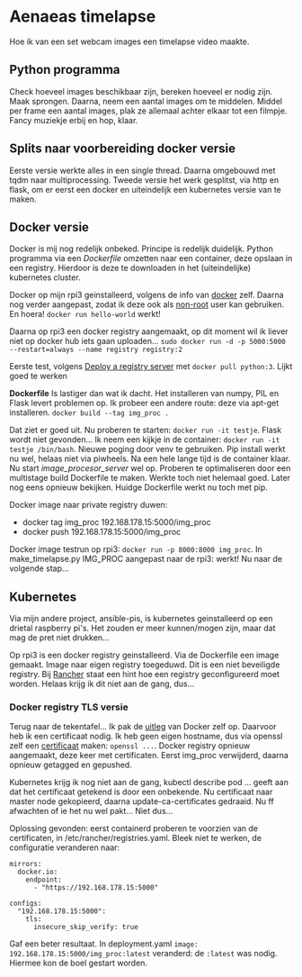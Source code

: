# Aenaeas timelapse

Hoe ik van een set webcam images een timelapse video maakte. 

## Python programma
Check hoeveel images beschikbaar zijn, bereken hoeveel er nodig zijn. Maak sprongen. 
Daarna, neem een aantal images om te middelen. Middel per frame een aantal images, plak ze allemaal achter elkaar tot een filmpje. 
Fancy muziekje erbij en hop, klaar.

## Splits naar voorbereiding docker versie
Eerste versie werkte alles in een single thread. Daarna omgebouwd met tqdm naar multiprocessing. 
Tweede versie het werk gesplitst, via http en flask, om er eerst een docker en uiteindelijk een kubernetes versie van te maken.

## Docker versie

Docker is mij nog redelijk onbeked. Principe is redelijk duidelijk. Python programma via een _Dockerfile_ omzetten naar een container, deze opslaan in een registry. Hierdoor is deze te downloaden in het (uiteindelijke) kubernetes cluster.

Docker op mijn rpi3 geinstalleerd, volgens de info van [docker](https://docs.docker.com/engine/install/debian/#install-using-the-convenience-script) zelf. Daarna nog verder aangepast, zodat ik deze ook als [non-root](https://docs.docker.com/engine/install/linux-postinstall/#manage-docker-as-a-non-root-user) user kan gebruiken. En hoera! `docker run hello-world` werkt!

Daarna op rpi3 een docker registry aangemaakt, op dit moment wil ik liever niet op docker hub iets gaan uploaden... `sudo docker run -d -p 5000:5000 --restart=always --name registry registry:2`

Eerste test, volgens [Deploy a registry server](https://docs.docker.com/registry/deploying/) met `docker pull python:3`. Lijkt goed te werken

**Dockerfile** Is lastiger dan wat ik dacht. Het installeren van numpy, PIL en Flask levert problemen op. Ik probeer een andere route: deze via apt-get installeren. `docker build --tag img_proc .`

Dat ziet er goed uit. Nu proberen te starten: `docker run -it testje`. Flask wordt niet gevonden...
Ik neem een kijkje in de container: `docker run -it testje /bin/bash`. Nieuwe poging door venv te gebruiken. Pip install werkt nu wel, helaas niet via piwheels. Na een hele lange tijd is de container klaar. Nu start _image_procesor_server_ wel op. Proberen te optimaliseren door een multistage build Dockerfile te maken. Werkte toch niet helemaal goed. Later nog eens opnieuw bekijken. Huidge Dockerfile werkt nu toch met pip.

Docker image naar private registry duwen:
- docker tag img_proc 192.168.178.15:5000/img_proc
- docker push 192.168.178.15:5000/img_proc

Docker image testrun op rpi3: `docker run -p 8000:8000 img_proc`. In make_timelapse.py IMG_PROC aangepast naar de rpi3: werkt! Nu naar de volgende stap...

## Kubernetes

Via mijn andere project, ansible-pis, is kubernetes geinstalleerd op een drietal raspberry pi's. Het zouden er meer kunnen/mogen zijn, maar dat mag de pret niet drukken...

Op rpi3 is een docker registry geinstalleerd. Via de Dockerfile een image gemaakt. Image naar eigen registry toegeduwd.
Dit is een niet beveiligde registry. Bij [Rancher](https://rancher.com/docs/k3s/latest/en/installation/private-registry/) staat een hint hoe een registry geconfigureerd moet worden. Helaas krijg ik dit niet aan de gang, dus... 

### Docker registry TLS versie

Terug naar de tekentafel... Ik pak de [uitleg](https://docs.docker.com/registry/deploying/#run-an-externally-accessible-registry) van Docker zelf op. 
Daarvoor heb ik een certificaat nodig. Ik heb geen eigen hostname, dus via openssl zelf een [certificaat](https://docs.docker.com/registry/insecure/#use-self-signed-certificates) maken:
`openssl ...`. Docker registry opnieuw aangemaakt, deze keer met certificaten. Eerst img_proc verwijderd, daarna opnieuw getagged en gepushed.

Kubernetes krijg ik nog niet aan de gang, kubectl describe pod ... geeft aan dat het certificaat getekend is door een onbekende. Nu certificaat naar master node gekopieerd, daarna update-ca-certificates gedraaid. Nu ff afwachten of ie het nu wel pakt... Niet dus... 

Oplossing gevonden: eerst containerd proberen te voorzien van de certificaten, in /etc/rancher/registries.yaml. Bleek niet te werken, de configuratie veranderen naar:
```
mirrors:
  docker.io:
    endpoint:
      - "https://192.168.178.15:5000"

configs:
  "192.168.178.15:5000":
    tls:
      insecure_skip_verify: true
```

Gaf een beter resultaat. In deployment.yaml `image: 192.168.178.15:5000/img_proc:latest` veranderd: de `:latest` was nodig. Hiermee kon de boel gestart worden.

